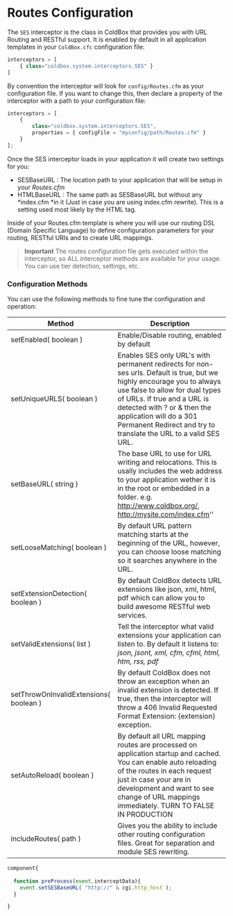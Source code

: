 # Routes Configuration

The `SES` interceptor is the class in ColdBox that provides you with URL Routing and RESTful support.  It is enabled by default in all application templates in your `ColdBox.cfc` configuration file:

```js
interceptors = [
    { class="coldbox.system.interceptors.SES" }
]
```

By convention the interceptor will look for `config/Routes.cfm` as your configuration file. If you want to change this, then declare a property of the interceptor with a path to your configuration file:

```js
interceptors = [
    {
        class="coldbox.system.interceptors.SES",
        properties = { configFile = "myconfig/path/Routes.cfm" } 
    }
];
```

Once the SES interceptor loads in your application it will create two settings for you:

* SESBaseURL : The location path to your application that will be setup in your *Routes.cfm*
* HTMLBaseURL : The same path as SESBaseURL but without any *index.cfm *in it (Just in case you are using index.cfm rewrite). This is a setting used most likely by the HTML <base> tag.


Inside of your Routes.cfm template is where you will use our routing DSL (Domain Specific Language) to define configuration parameters for your routing, RESTful URIs and to create URL mappings.

> **Important** The routes configuration file gets executed within the interceptor, so ALL interceptor methods are available for your usage. You can use tier detection, settings, etc. 

### Configuration Methods

You can use the following methods to fine tune the configuration and operation:

|Method|Description|
|--|--|
|setEnabled( boolean )|Enable/Disable routing, enabled by default |
|setUniqueURLS( boolean ) |Enables SES only URL's with permanent redirects for non-ses urls. Default is true, but we highly encourage you to always use false to allow for dual types of URLs. If true and a URL is detected with ? or & then the application will do a 301 Permanent Redirect and try to translate the URL to a valid SES URL.|
|setBaseURL( string ) |The base URL to use for URL writing and relocations. This is usally includes the web address to your application wether it is in the root or embedded in a folder. e.g. http://www.coldbox.org/, http://mysite.com/index.cfm''|
|setLooseMatching( boolean ) |By default URL pattern matching starts at the beginning of the URL, however, you can choose loose matching so it searches anywhere in the URL.|
|setExtensionDetection( boolean ) |By default ColdBox detects URL extensions like json, xml, html, pdf which can allow you to build awesome RESTful web services.|
|setValidExtensions( list ) |Tell the interceptor what valid extensions your application can listen to. By default it listens to: *json, jsont, xml, cfm, cfml, html, htm, rss, pdf*|
|setThrowOnInvalidExtensions( boolean ) |By default ColdBox does not throw an exception when an invalid extension is detected. If true, then the interceptor will throw a 406 Invalid Requested Format Extension: {extension} exception.|
|setAutoReload( boolean ) |By default all URL mapping routes are processed on application startup and cached. You can enable auto reloading of the routes in each request just in case your are in development and want to see change of URL mappings immediately. TURN TO FALSE IN PRODUCTION|
|includeRoutes( path ) |Gives you the ability to include other routing configuration files. Great for separation and module SES rewriting.|

```js
component{
  
  function preProcess(event,interceptData){
    event.setSESBaseURL( "http://" & cgi.http_host );
  }

}
```

